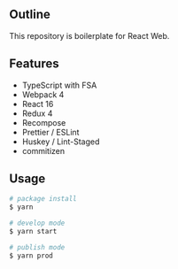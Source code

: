 ## Outline

This repository is boilerplate for React Web.

## Features

- TypeScript with FSA
- Webpack 4
- React 16
- Redux 4
- Recompose
- Prettier / ESLint
- Huskey / Lint-Staged
- commitizen


## Usage

```zsh
# package install
$ yarn

# develop mode
$ yarn start

# publish mode
$ yarn prod
```
